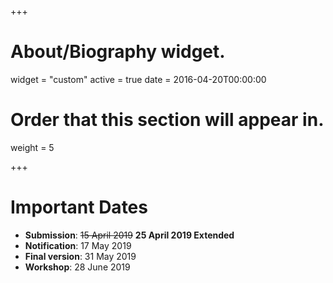 +++
# About/Biography widget.
widget = "custom"
active = true
date = 2016-04-20T00:00:00

# Order that this section will appear in.
weight = 5

+++

# Important Dates
- **Submission**: ~~15 April 2019~~ **25 April 2019 Extended**
- **Notification**: 17 May 2019
- **Final version**: 31 May 2019
- **Workshop**: 28 June 2019

